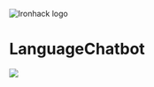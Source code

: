![Ironhack logo](https://i.imgur.com/1QgrNNw.png)

# LanguageChatbot

![](https://cdn-images-1.medium.com/max/2000/1*RD1s9xBIvd_ycJUnX12Tyw@2x.png)
